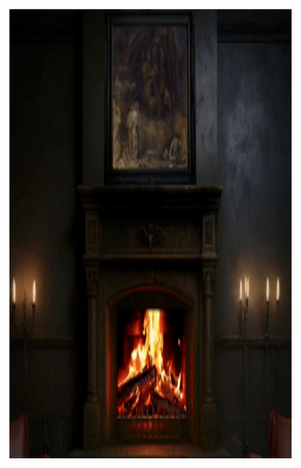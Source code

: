 <div align="center">
  <img src="https://github.com/AlexanderP3plow/Kamin/blob/main/kamin.gif" height="800" />
</div>
